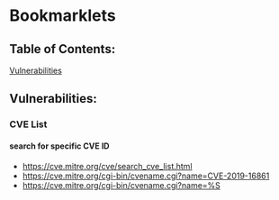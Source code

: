 # Bookmarklets
## Table of Contents:

[Vulnerabilities](#Vulnerabilities)

## Vulnerabilities:
### CVE List
#### search for specific CVE ID
- https://cve.mitre.org/cve/search_cve_list.html
- https://cve.mitre.org/cgi-bin/cvename.cgi?name=CVE-2019-16861
- https://cve.mitre.org/cgi-bin/cvename.cgi?name=%S
